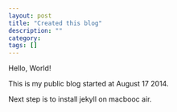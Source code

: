 ```yaml
---
layout: post
title: "Created this blog"
description: ""
category: 
tags: []
---
```


Hello, World!

This is my public blog started at August 17 2014.

Next step is to install jekyll on macbooc air.
